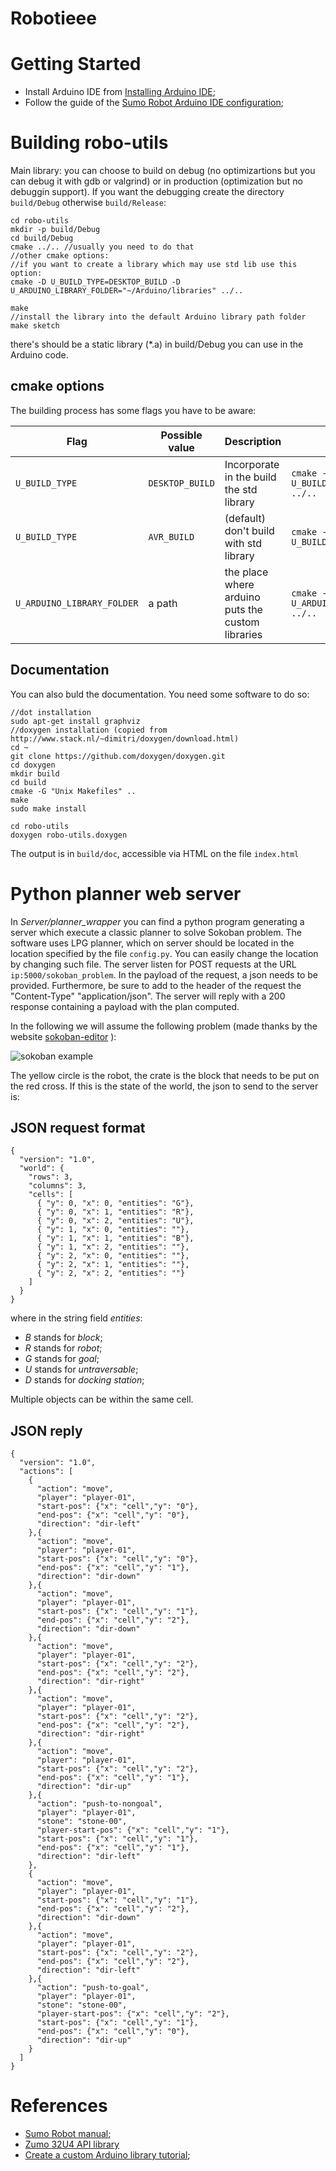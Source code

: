 # Robotieee

# Getting Started

 - Install Arduino IDE from [Installing Arduino IDE](https://www.arduino.cc/en/Guide/Linux);
 - Follow the guide of the [Sumo Robot Arduino IDE configuration](https://www.pololu.com/docs/0J63/5.2);


# Building robo-utils

Main library: you can choose to build on debug (no optimizartions but you can debug it with gdb or valgrind) or in production (optimization but no debuggin support).
If you want the debugging create the directory `build/Debug` otherwise `build/Release`:

```
cd robo-utils
mkdir -p build/Debug
cd build/Debug
cmake ../.. //usually you need to do that
//other cmake options:
//if you want to create a library which may use std lib use this option:
cmake -D U_BUILD_TYPE=DESKTOP_BUILD -D U_ARDUINO_LIBRARY_FOLDER="~/Arduino/libraries" ../..

make
//install the library into the default Arduino library path folder
make sketch
```

there's should be a static library (*.a) in build/Debug you can use in the Arduino code. 

## cmake options

The building process has some flags you have to be aware:

|Flag				|Possible value		|Description						|Example					|
|-------------------------------|-----------------------|-------------------------------------------------------|-----------------------------------------------|
|`U_BUILD_TYPE`			|`DESKTOP_BUILD`	|Incorporate in the build the std library		|`cmake -D U_BUILD_TYPE=DESKTOP_BUILD  ../..`	|
|`U_BUILD_TYPE`			|`AVR_BUILD`		|(default) don't build with std library			|`cmake -D U_BUILD_TYPE=AVR_BUILD  ../..`	|
|`U_ARDUINO_LIBRARY_FOLDER`	|a path			|the place where arduino puts the custom libraries	|`cmake -D U_ARDUINO_LIBRARY_FOLDER="a/p" ../..`|

## Documentation

You can also buld the documentation. You need some software to do so:

```
//dot installation
sudo apt-get install graphviz
//doxygen installation (copied from http://www.stack.nl/~dimitri/doxygen/download.html)
cd ~
git clone https://github.com/doxygen/doxygen.git
cd doxygen
mkdir build
cd build
cmake -G "Unix Makefiles" ..
make
sudo make install
```

```
cd robo-utils
doxygen robo-utils.doxygen
```

The output is in `build/doc`, accessible via HTML on the file `index.html`

# Python planner web server

In *Server/planner_wrapper* you can find a python program generating a server which execute a classic planner to solve Sokoban problem.
The software uses LPG planner, which on server should be located in the location specified by the file `config.py`. You can easily change the location by changing such file. The server listen for POST requests at the URL `ip:5000/sokoban_problem`. In the payload of the request, a json needs to be provided. Furthermore, be sure to add to the header of the request the "Content-Type" "application/json". The server will reply with a 200 response containing a payload with the plan computed.

In the following we will assume the following problem (made thanks by the website [sokoban-editor](https://deificx.github.io/sokoban-editor/) ):

![sokoban example](https://github.com/STB1019/Robotieee/blob/master/images/sokobanExample.PNG "Sokoban example")

The yellow circle is the robot, the crate is the block that needs to be put on the red cross. If this is the state of the world, the json to send to the server is:

## JSON request format

```
{
  "version": "1.0",
  "world": {
    "rows": 3,
    "columns": 3,
    "cells": [
      { "y": 0, "x": 0, "entities": "G"},
      { "y": 0, "x": 1, "entities": "R"},
      { "y": 0, "x": 2, "entities": "U"},
      { "y": 1, "x": 0, "entities": ""},
      { "y": 1, "x": 1, "entities": "B"},
      { "y": 1, "x": 2, "entities": ""},
      { "y": 2, "x": 0, "entities": ""},
      { "y": 2, "x": 1, "entities": ""},
      { "y": 2, "x": 2, "entities": ""}
    ]
  }
}
```

where in the string field *entities*:

 - *B* stands for *block*;
 - *R* stands for *robot*;
 - *G* stands for *goal*;
 - *U* stands for *untraversable*;
 - *D* stands for *docking station*;

Multiple objects can be within the same cell.

## JSON reply

```
{
  "version": "1.0",
  "actions": [
    {
      "action": "move",
      "player": "player-01",
      "start-pos": {"x": "cell","y": "0"},
      "end-pos": {"x": "cell","y": "0"},
      "direction": "dir-left"
    },{
      "action": "move",
      "player": "player-01",
      "start-pos": {"x": "cell","y": "0"},
      "end-pos": {"x": "cell","y": "1"},
      "direction": "dir-down"
    },{
      "action": "move",
      "player": "player-01",
      "start-pos": {"x": "cell","y": "1"},
      "end-pos": {"x": "cell","y": "2"},
      "direction": "dir-down"
    },{
      "action": "move",
      "player": "player-01",
      "start-pos": {"x": "cell","y": "2"},
      "end-pos": {"x": "cell","y": "2"},
      "direction": "dir-right"
    },{
      "action": "move",
      "player": "player-01",
      "start-pos": {"x": "cell","y": "2"},
      "end-pos": {"x": "cell","y": "2"},
      "direction": "dir-right"
    },{
      "action": "move",
      "player": "player-01",
      "start-pos": {"x": "cell","y": "2"},
      "end-pos": {"x": "cell","y": "1"},
      "direction": "dir-up"
    },{
      "action": "push-to-nongoal",
      "player": "player-01",
      "stone": "stone-00",
      "player-start-pos": {"x": "cell","y": "1"},
      "start-pos": {"x": "cell","y": "1"},
      "end-pos": {"x": "cell","y": "1"},
      "direction": "dir-left"
    },
    {
      "action": "move",
      "player": "player-01",
      "start-pos": {"x": "cell","y": "1"},
      "end-pos": {"x": "cell","y": "2"},
      "direction": "dir-down"
    },{
      "action": "move",
      "player": "player-01",
      "start-pos": {"x": "cell","y": "2"},
      "end-pos": {"x": "cell","y": "2"},
      "direction": "dir-left"
    },{
      "action": "push-to-goal",
      "player": "player-01",
      "stone": "stone-00",
      "player-start-pos": {"x": "cell","y": "2"},
      "start-pos": {"x": "cell","y": "1"},
      "end-pos": {"x": "cell","y": "0"},
      "direction": "dir-up"
    }
  ]
}
```

# References

 - [Sumo Robot manual](https://www.pololu.com/docs/0J63);
 - [Zumo 32U4 API library](http://pololu.github.io/zumo-32u4-arduino-library/)
 - [Create a custom Arduino library tutorial](https://www.arduino.cc/en/Hacking/LibraryTutorial);
